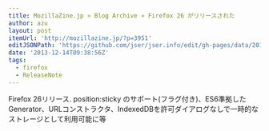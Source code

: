 ```yaml
---
title: MozillaZine.jp » Blog Archive » Firefox 26 がリリースされた
author: azu
layout: post
itemUrl: 'http://mozillazine.jp/?p=3951'
editJSONPath: 'https://github.com/jser/jser.info/edit/gh-pages/data/2013/12/index.json'
date: '2013-12-14T09:38:56Z'
tags:
  - firefox
  - ReleaseNote
---
```

Firefox 26リリース.
position:sticky のサポート(フラグ付き)、ES6準拠したGenerator、URLコンストラクタ、IndexedDBを許可ダイアログなしで一時的なストレージとして利用可能に等

